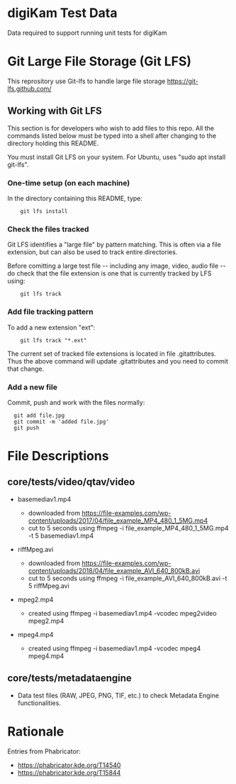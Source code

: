 # digiKam Test Data

Data required to support running unit tests for digiKam

# Git Large File Storage (Git LFS)

This reprository use Git-lfs to handle large file storage
https://git-lfs.github.com/

## Working with Git LFS

This section is for developers who wish to add files to this repo.
All the commands listed below must be typed into a shell after changing to the directory holding this README.

You must install Git LFS on your system. For Ubuntu, uses "sudo apt install git-lfs".

### One-time setup (on each machine)

In the directory containing this README, type:

        git lfs install

### Check the files tracked

Git LFS identifies a "large file" by pattern matching.
This is often via a file extension, but can also be used to track entire directories.

Before comitting a large test file -- including any image, video, audio file -- do check that the
file extension is one that is currently tracked by LFS using:

        git lfs track

### Add file tracking pattern

To add a new extension "ext":

        git lfs track "*.ext"

The current set of tracked file extensions is located in file .gitattributes.
Thus the above command will update .gitattributes and you need to commit that change.

### Add a new file

Commit, push and work with the files normally:

      git add file.jpg
      git commit -m 'added file.jpg'
      git push

# File Descriptions

## core/tests/video/qtav/video

* basemediav1.mp4
  - downloaded from https://file-examples.com/wp-content/uploads/2017/04/file_example_MP4_480_1_5MG.mp4
  - cut to 5 seconds using ffmpeg -i file_example_MP4_480_1_5MG.mp4 -t 5 basemediav1.mp4

* riffMpeg.avi
  - downloaded from https://file-examples.com/wp-content/uploads/2018/04/file_example_AVI_640_800kB.avi
  - cut to 5 seconds using ffmpeg -i file_example_AVI_640_800kB.avi -t 5 riffMpeg.avi

* mpeg2.mp4
  - created using ffmpeg -i basemediav1.mp4 -vcodec mpeg2video mpeg2.mp4

* mpeg4.mp4
  - created using ffmpeg -i basemediav1.mp4 -vcodec mpeg4 mpeg4.mp4

## core/tests/metadataengine

* Data test files (RAW, JPEG, PNG, TIF, etc.) to check Metadata Engine functionalities.

# Rationale

Entries from Phabricator:

- https://phabricator.kde.org/T14540
- https://phabricator.kde.org/T15844

